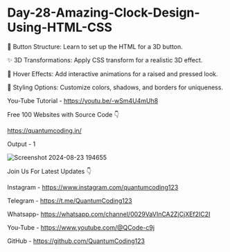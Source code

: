 # Day-28-Amazing-Clock-Design-Using-HTML-CSS

🔧 Button Structure: Learn to set up the HTML for a 3D button.

✨ 3D Transformations: Apply CSS transform for a realistic 3D effect.

🎨 Hover Effects: Add interactive animations for a raised and pressed look.

🌈 Styling Options: Customize colors, shadows, and borders for uniqueness.

You-Tube Tutorial - https://youtu.be/-wSm4U4mUh8

Free 100 Websites with Source Code 👇

https://quantumcoding.in/

Output - 1

![Screenshot 2024-08-23 194655](https://github.com/user-attachments/assets/9e5b66d5-e9f3-4559-818d-a5521338ac39)

Join Us For Latest Updates 👇

Instagram - https://www.instagram.com/quantumcoding123

Telegram - https://t.me/QuantumCoding123

Whatsapp- https://whatsapp.com/channel/0029VaVInCA2ZjCjXEf2IC2I

You-Tube - https://www.youtube.com/@QCode-c9j

GitHub - https://github.com/QuantumCoding123
